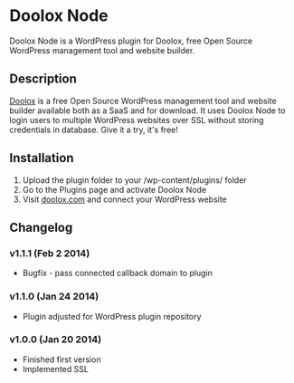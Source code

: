 Doolox Node
===========

Doolox Node is a WordPress plugin for Doolox, free Open Source WordPress management tool and website builder.

## Description ##
[Doolox](https://www.doolox.com/) is a free Open Source WordPress management tool and website builder available both as a SaaS and for download. It uses Doolox Node to login users to multiple WordPress websites over SSL without storing credentials in database. Give it a try, it's free!

## Installation ##
1. Upload the plugin folder to your /wp-content/plugins/ folder
2. Go to the Plugins page and activate Doolox Node
3. Visit [doolox.com](https://www.doolox.com/) and connect your WordPress website

## Changelog ##
### v1.1.1 (Feb 2 2014) ###
* Bugfix - pass connected callback domain to plugin

### v1.1.0 (Jan 24 2014) ###
* Plugin adjusted for WordPress plugin repository

### v1.0.0 (Jan 20 2014) ###
* Finished first version
* Implemented SSL